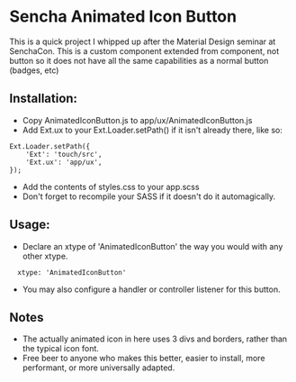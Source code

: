 # Sencha Animated Icon Button

This is a quick project I whipped up after the Material Design seminar at SenchaCon. This is a custom component extended from component, not button so it does not have all the same capabilities as a normal button (badges, etc)

## Installation:

- Copy AnimatedIconButton.js to app/ux/AnimatedIconButton.js
- Add Ext.ux to your Ext.Loader.setPath() if it isn't already there, like so:

```
Ext.Loader.setPath({
    'Ext': 'touch/src',
    'Ext.ux': 'app/ux',
});
```

- Add the contents of styles.css to your app.scss 
- Don't forget to recompile your SASS if it doesn't do it automagically.

## Usage: 

- Declare an xtype of 'AnimatedIconButton' the way you would with any other xtype.
```
  xtype: 'AnimatedIconButton'
```
- You may also configure a handler or controller listener for this button.

## Notes
- The actually animated icon in here uses 3 divs and borders, rather than the typical icon font.
- Free beer to anyone who makes this better, easier to install, more performant, or more universally adapted.
